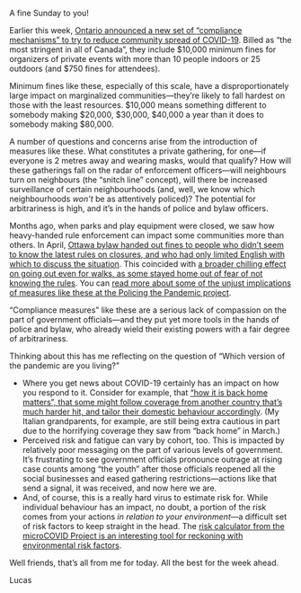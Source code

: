 A fine Sunday to you!

Earlier this week, [Ontario announced a new set of “compliance mechanisms” to try to reduce community spread of COVID-19](https://news.ontario.ca/en/release/58402/lower-limits-for-unmonitored-and-private-social-gatherings-in-ottawa-peel-and-toronto-regions). Billed as “the most stringent in all of Canada”, they include $10,000 minimum fines for organizers of private events with more than 10 people indoors or 25 outdoors (and $750 fines for attendees).

Minimum fines like these, especially of this scale, have a disproportionately large impact on marginalized communities—they’re likely to fall hardest on those with the least resources. $10,000 means something different to somebody making $20,000, $30,000, $40,000 a year than it does to somebody making $80,000.

A number of questions and concerns arise from the introduction of measures like these. What constitutes a private gathering, for one—if everyone is 2 metres away and wearing masks, would that qualify? How will these gatherings fall on the radar of enforcement officers—will neighbours turn on neighbours (the “snitch line” concept), will there be increased surveillance of certain neighbourhoods (and, well, we know which neighbourhoods _won’t_ be as attentively policed)? The potential for arbitrariness is high, and it’s in the hands of police and bylaw officers.

Months ago, when parks and play equipment were closed, we saw how heavy-handed rule enforcement can impact some communities more than others. In April, [Ottawa bylaw handed out fines to people who didn’t seem to know the latest rules on closures, and who had only limited English with which to discuss the situation](https://www.cbc.ca/news/canada/ottawa/syrian-man-ottawa-park-bylaw-1.5526286). This coincided with [a broader chilling effect on going out even for walks, as some stayed home out of fear of not knowing the rules](https://www.cbc.ca/news/canada/ottawa/pandemic-covid-19-ottawa-apartment-no-greenspace-1.5530502). You can [read more about some of the unjust implications of measures like these at the Policing the Pandemic project](https://www.policingthepandemic.ca/).

“Compliance measures” like these are a serious lack of compassion on the part of government officials—and they put yet more tools in the hands of police and bylaw, who already wield their existing powers with a fair degree of arbitrariness.

Thinking about this has me reflecting on the question of “Which version of the pandemic are you living?”

- Where you get news about COVID-19 certainly has an impact on how you respond to it. Consider for example, that [“how it is back home matters”, that some might follow coverage from another country that’s much harder hit, and tailor their domestic behaviour accordingly](https://www.theglobeandmail.com/canada/article-ontario-families-living-in-more-racialized-neighbourhoods-less-likely/). (My Italian grandparents, for example, are still being extra cautious in part due to the horrifying coverage they saw from “back home” in March.)
- Perceived risk and fatigue can vary by cohort, too. This is impacted by relatively poor messaging on the part of various levels of government. It’s frustrating to see government officials pronounce outrage at rising case counts among “the youth” after those officials reopened all the social businesses and eased gathering restrictions—actions like that send a signal, it was received, and now here we are.
- And, of course, this is a really hard virus to estimate risk for. While individual behaviour has an impact, no doubt, a portion of the risk comes from your actions _in relation to your environment_—a difficult set of risk factors to keep straight in the head. The [risk calculator from the microCOVID Project is an interesting tool for reckoning with environmental risk factors](https://www.microcovid.org/).

Well friends, that’s all from me for today. All the best for the week ahead.

Lucas